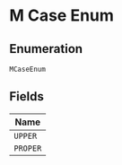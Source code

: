 
# M Case Enum

## Enumeration

`MCaseEnum`

## Fields

| Name |
|  --- |
| `UPPER` |
| `PROPER` |

